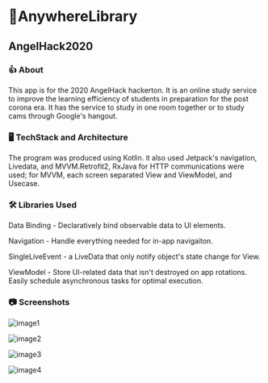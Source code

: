 # 📒AnywhereLibrary

## AngelHack2020



### 👍 About

This app is for the 2020 AngelHack hackerton. It is an online study service to improve the learning efficiency of students in preparation for the post corona era. It has the service to study in one room together or to study cams through Google's hangout.

### 🖥 TechStack and Architecture

The program was produced using Kotlin. it also used Jetpack's navigation, Livedata, and MVVM.Retrofit2, RxJava for HTTP communications were used; for MVVM, each screen separated View and ViewModel, and Usecase.

### 🛠 Libraries Used

Data Binding - Declaratively bind observable data to UI elements.

Navigation - Handle everything needed for in-app navigaiton.

SingleLiveEvent - a LiveData that only notify object's state change for View.

ViewModel - Store UI-related data that isn't destroyed on app rotations. Easily schedule asynchronous tasks for optimal execution.

### 📷 Screenshots

![image1](./image/1.png)

![image2](./image/2.png)

![image3](./image/3.png)

![image4](./image/4.png)